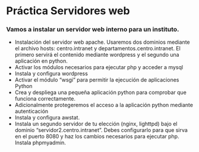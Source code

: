 # Práctica Servidores web

### Vamos a instalar un servidor web interno para un instituto.
- Instalación del servidor web apache. Usaremos dos dominios mediante el archivo hosts: centro.intranet y departamentos.centro.intranet. El primero servirá el contenido mediante wordpress y el segundo una aplicación en python.
- Activar los módulos necesarios para ejecutar php y acceder a mysql
- Instala y configura wordpress
- Activar el módulo “wsgi” para permitir la ejecución de aplicaciones Python
- Crea y despliega una pequeña aplicación python para comprobar que funciona correctamente.
- Adicionalmente protegeremos el acceso a la aplicación python mediante autenticación
- Instala y configura awstat.
- Instala un segundo servidor de tu elección (nginx, lighttpd) bajo el dominio “servidor2.centro.intranet”. Debes configurarlo para que sirva en el puerto 8080 y haz los cambios necesarios para ejecutar php. Instala phpmyadmin.
